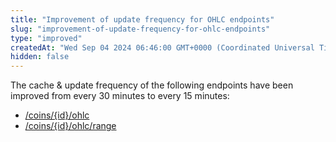 ```yaml
---
title: "Improvement of update frequency for OHLC endpoints"
slug: "improvement-of-update-frequency-for-ohlc-endpoints"
type: "improved"
createdAt: "Wed Sep 04 2024 06:46:00 GMT+0000 (Coordinated Universal Time)"
hidden: false
---
```

The cache & update frequency of the following endpoints have been improved from every 30 minutes to every 15 minutes:

- [/coins/{id}/ohlc](/reference/coins-id-ohlc)
- [/coins/{id}/ohlc/range](/reference/coins-id-ohlc-range)
